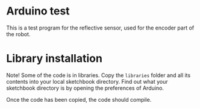 # Arduino test
This is a test program for the reflective sensor, used for the encoder part of the robot.

# Library installation
Note! Some of the code is in libraries. Copy the `libraries` folder and all its contents into your local sketchbook directory. Find out what your sketchbook directory is by opening the preferences of Arduino.

Once the code has been copied, the code should compile.
